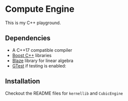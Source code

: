 # Compute Engine

This is my C++ playground.

## Dependencies

- A C++17 compatible compiler
- <a href="https://www.boost.org/">Boost C++</a> libraries
- <a href="https://bitbucket.org/blaze-lib/blaze/wiki/browse/">Blaze</a> library for linear algebra 
- <a href="https://github.com/google/googletest">GTest</a> if testing is enabled: 


## Installation

Checkout the README files for ```kernellib``` and ```CubicEngine```

